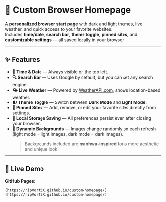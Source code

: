# 📌 Custom Browser Homepage

A **personalized browser start page** with dark and light themes, live weather, and quick access to your favorite websites.  
Includes **time/date**, **search bar**, **theme toggle**, **pinned sites**, and **customizable settings** — all saved locally in your browser.

---

## ✨ Features

- **📅 Time & Date** — Always visible on the top left.
- **🔍 Search Bar** — Uses Google by default, but you can set any search engine.
- **🌤 Live Weather** — Powered by [WeatherAPI.com](https://www.weatherapi.com/), shows location-based weather.
- **🌓 Theme Toggle** — Switch between **Dark Mode** and **Light Mode**.
- **📌 Pinned Sites** — Add, remove, or edit your favorite sites directly from settings.
- **💾 Local Storage Saving** — All preferences persist even after closing your browser.
- **🎨 Dynamic Backgrounds** — Images change randomly on each refresh (light mode = light images, dark mode = dark images).  
  > Backgrounds included are **manhwa-inspired** for a more aesthetic and unique look.

---

## 🚀 Live Demo

**GitHub Pages:**  
```text
[https://ripVort3X.github.io/custom-homepage/](https://ripVort3X.github.io/custom-homepage/)
